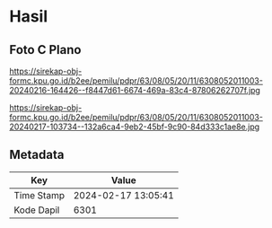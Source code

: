 # Hasil

## Foto C Plano

https://sirekap-obj-formc.kpu.go.id/b2ee/pemilu/pdpr/63/08/05/20/11/6308052011003-20240216-164426--f8447d61-6674-469a-83c4-87806262707f.jpg

https://sirekap-obj-formc.kpu.go.id/b2ee/pemilu/pdpr/63/08/05/20/11/6308052011003-20240217-103734--132a6ca4-9eb2-45bf-9c90-84d333c1ae8e.jpg


## Metadata

| Key        | Value               |
| ---------- | ------------------- |
| Time Stamp | 2024-02-17 13:05:41 |
| Kode Dapil | 6301                |



